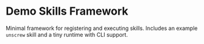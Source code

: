 # Demo Skills Framework

Minimal framework for registering and executing skills. Includes an example
`unscrew` skill and a tiny runtime with CLI support.
